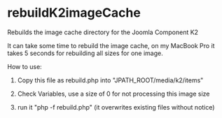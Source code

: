 rebuildK2imageCache
===================

Rebuilds the image cache directory for the Joomla Component K2

It can take some time to rebuild the image cache, on my MacBook Pro it takes 5 seconds for rebuilding all sizes for one image. 

How to use:

1) Copy this file as rebuild.php into "JPATH_ROOT/media/k2/items"

2) Check Variables, use a size of 0 for not processing this image size

3) run it "php -f rebuild.php" (it overwrites existing files without notice)
